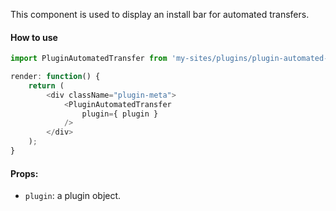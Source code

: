 This component is used to display an install bar for automated transfers.

#### How to use

```js
import PluginAutomatedTransfer from 'my-sites/plugins/plugin-automated-transfer';

render: function() {
	return (
		<div className="plugin-meta">
			<PluginAutomatedTransfer
				plugin={ plugin }
			/>
		</div>
	);
}
```

#### Props:

- `plugin`: a plugin object.
